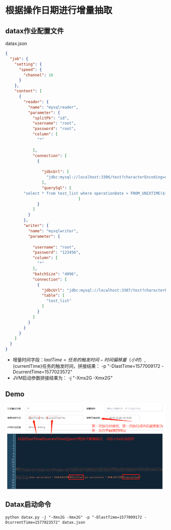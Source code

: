 # 根据操作日期进行增量抽取

## datax作业配置文件

datax.json

```json
{
  "job": {
    "setting": {
      "speed": {
        "channel": 16
      }
    },
    "content": [
      {
        "reader": {
          "name": "mysqlreader",
          "parameter": {
            "splitPk": "id",
            "username": "root",
            "password": "root",
            "column": [
              "*"

            ],
            "connection": [
              {
                
                "jdbcUrl": [
                  "jdbc:mysql://localhost:3306/test?characterEncoding=utf8"
                ],
				"querySql": [
        "select * from test_list where operationDate > FROM_UNIXTIME(${lastTime}) and operationDate < FROM_UNIXTIME(${currentTime})"
                                ]
              }
            ]
          }
        },
        "writer": {
          "name": "mysqlwriter",
          "parameter": {
           
            "username": "root",
            "password": "123456",
            "column": [
              "*"
            ],
            "batchSize": "4096",
            "connection": [
              {
                "jdbcUrl": "jdbc:mysql://localhost:3307/test?characterEncoding=utf8",
                "table": [
                  "test_list"
                ]
              }
            ]
          }
        }
      }
    ]
  }
}
```

- 增量时间字段：${lastTime}=任务的触发时间 - 时间偏移量（小时）,${currentTime}任务的触发时间，拼接结果： -p "-DlastTime=1577009172 -DcurrentTime=1577023572"
- JVM启动参数拼接结果为： -j "-Xms2G -Xmx2G"
## Demo
![](https://github.com/WeiYe-Jing/datax-web/blob/master/doc/img/add_job_param.png)
## Datax启动命令

```shell
python datax.py -j "-Xms2G -Xmx2G" -p "-DlastTime=1577009172 -DcurrentTime=1577023572" datax.json
```

